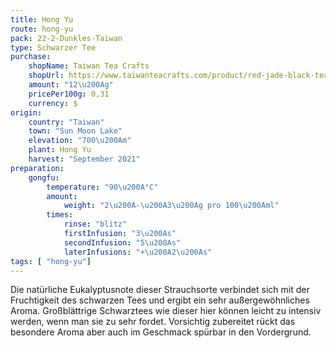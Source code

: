 ```yaml
---
title: Hong Yu
route: hong-yu
pack: 22-2-Dunkles-Taiwan
type: Schwarzer Tee
purchase:
    shopName: Taiwan Tea Crafts
    shopUrl: https://www.taiwanteacrafts.com/product/red-jade-black-tea/?attribute_pa_weight=250-g-8-82-oz-save-20&v=3a52f3c22ed6
    amount: "12\u200Ag"
    pricePer100g: 0,31
    currency: $
origin:
    country: "Taiwan"
    town: "Sun Moon Lake"
    elevation: "700\u200Am"
    plant: Hong Yu
    harvest: "September 2021"
preparation:
    gongfu:
        temperature: "90\u200A°C"
        amount:
            weight: "2\u200A-\u200A3\u200Ag pro 100\u200Aml"
        times:
            rinse: "blitz"
            firstInfusion: "3\u200As"
            secondInfusion: "5\u200As"
            laterInfusions: "+\u200A2\u200As"
tags: [ "hong-yu"]
---
```

Die natürliche Eukalyptusnote dieser Strauchsorte verbindet sich mit der Fruchtigkeit des schwarzen Tees und ergibt ein sehr außergewöhnliches Aroma. Großblättrige Schwarztees wie dieser hier können leicht zu intensiv werden, wenn man sie zu sehr fordet. Vorsichtig zubereitet rückt das besondere Aroma aber auch im Geschmack spürbar in den Vordergrund.